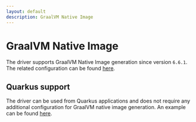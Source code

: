 ```yaml
---
layout: default
description: GraalVM Native Image
---
```

# GraalVM Native Image

The driver supports GraalVM Native Image generation since version `6.6.1`. The related configuration can be found 
[here](https://github.com/arangodb/arangodb-java-driver/tree/master/src/main/resources/META-INF/native-image).

## Quarkus support

The driver can be used from Quarkus applications and does not require any additional configuration for GraalVM native 
image generation. An example can be found [here](https://github.com/arangodb-helper/arango-quarkus-native-example).
